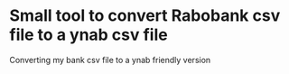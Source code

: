 # Small tool to convert Rabobank csv file to a ynab csv file

Converting my bank csv file to a ynab friendly version
